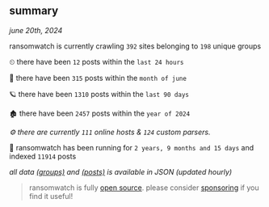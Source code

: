 
## summary
_june 20th, 2024_

ransomwatch is currently crawling `392` sites belonging to `198` unique groups

⏲ there have been `12` posts within the `last 24 hours`

🦈 there have been `315` posts within the `month of june`

🪐 there have been `1310` posts within the `last 90 days`

🏚 there have been `2457` posts within the `year of 2024`

_⚙️ there are currently `111` online hosts & `124` custom parsers._

🦕 ransomwatch has been running for `2 years, 9 months and 15 days` and indexed `11914` posts

_all data  [(groups)](http://ransomwhat.telemetry.ltd/groups) and [(posts)](http://ransomwhat.telemetry.ltd/posts) is available in JSON (updated hourly)_

> ransomwatch is fully [open source](https://github.com/joshhighet/ransomwatch#ransomwatch--). please consider [sponsoring](https://github.com/sponsors/joshhighet) if you find it useful!
